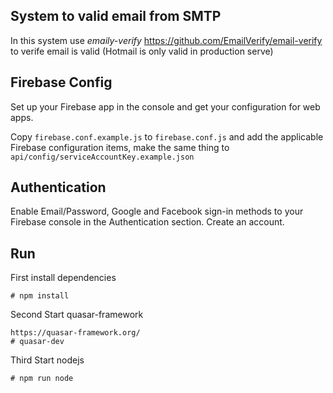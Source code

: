 ## System to valid email from SMTP

In this system use _emaily-verify_ https://github.com/EmailVerify/email-verify to verife email is valid (Hotmail is only valid in production serve)

## Firebase Config

Set up your Firebase app in the console and get your configuration
for web apps.

Copy `firebase.conf.example.js` to `firebase.conf.js` and add the
applicable Firebase configuration items, make the same thing to `api/config/serviceAccountKey.example.json`

## Authentication

Enable Email/Password, Google and Facebook sign-in methods to your Firebase console in the
Authentication section. Create an account.

## Run
First install dependencies
```
# npm install
```

Second Start quasar-framework
```
https://quasar-framework.org/
# quasar-dev
```

Third Start nodejs
```
# npm run node
```
